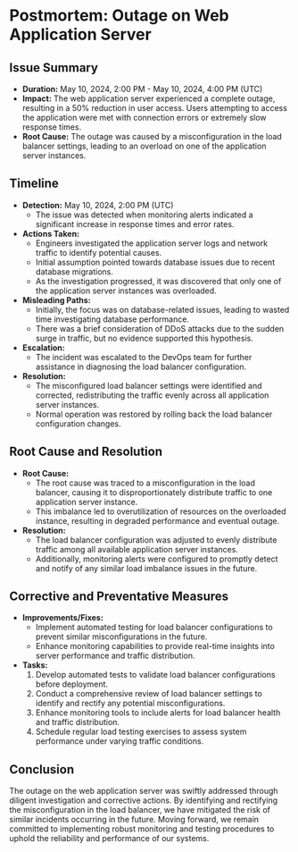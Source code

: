 # Postmortem: Outage on Web Application Server

## Issue Summary

- **Duration:** May 10, 2024, 2:00 PM - May 10, 2024, 4:00 PM (UTC)
- **Impact:** The web application server experienced a complete outage, resulting in a 50% reduction in user access. Users attempting to access the application were met with connection errors or extremely slow response times.
- **Root Cause:** The outage was caused by a misconfiguration in the load balancer settings, leading to an overload on one of the application server instances.

## Timeline

- **Detection:** May 10, 2024, 2:00 PM (UTC)
  - The issue was detected when monitoring alerts indicated a significant increase in response times and error rates.
- **Actions Taken:**
  - Engineers investigated the application server logs and network traffic to identify potential causes.
  - Initial assumption pointed towards database issues due to recent database migrations.
  - As the investigation progressed, it was discovered that only one of the application server instances was overloaded.
- **Misleading Paths:**
  - Initially, the focus was on database-related issues, leading to wasted time investigating database performance.
  - There was a brief consideration of DDoS attacks due to the sudden surge in traffic, but no evidence supported this hypothesis.
- **Escalation:**
  - The incident was escalated to the DevOps team for further assistance in diagnosing the load balancer configuration.
- **Resolution:**
  - The misconfigured load balancer settings were identified and corrected, redistributing the traffic evenly across all application server instances.
  - Normal operation was restored by rolling back the load balancer configuration changes.

## Root Cause and Resolution

- **Root Cause:**
  - The root cause was traced to a misconfiguration in the load balancer, causing it to disproportionately distribute traffic to one application server instance.
  - This imbalance led to overutilization of resources on the overloaded instance, resulting in degraded performance and eventual outage.
- **Resolution:**
  - The load balancer configuration was adjusted to evenly distribute traffic among all available application server instances.
  - Additionally, monitoring alerts were configured to promptly detect and notify of any similar load imbalance issues in the future.

## Corrective and Preventative Measures

- **Improvements/Fixes:**
  - Implement automated testing for load balancer configurations to prevent similar misconfigurations in the future.
  - Enhance monitoring capabilities to provide real-time insights into server performance and traffic distribution.
- **Tasks:**
  1. Develop automated tests to validate load balancer configurations before deployment.
  2. Conduct a comprehensive review of load balancer settings to identify and rectify any potential misconfigurations.
  3. Enhance monitoring tools to include alerts for load balancer health and traffic distribution.
  4. Schedule regular load testing exercises to assess system performance under varying traffic conditions.
  
## Conclusion

The outage on the web application server was swiftly addressed through diligent investigation and corrective actions. By identifying and rectifying the misconfiguration in the load balancer, we have mitigated the risk of similar incidents occurring in the future. Moving forward, we remain committed to implementing robust monitoring and testing procedures to uphold the reliability and performance of our systems.

